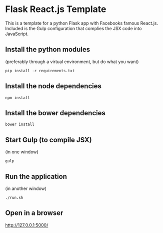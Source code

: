 # Flask React.js Template

This is a template for a python Flask app with Facebooks famous React.js.  Included is the Gulp configuration that complies the JSX code into JavaScript.

## Install the python modules 
(preferably through a virtual environment, but do what you want) 

`pip install -r requirements.txt`

## Install the node dependencies
`npm install`

## Install the bower dependencies
`bower install`


## Start Gulp (to compile JSX)
(in one window)

`gulp`

## Run the application
(in another window)

`./run.sh`



## Open in a browser
http://127.0.0.1:5000/
